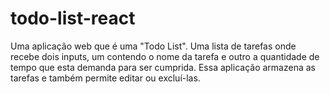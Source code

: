 # todo-list-react
Uma aplicação web que é uma "Todo List". Uma lista de tarefas onde recebe dois inputs, um contendo o nome da tarefa e outro a quantidade de tempo que esta demanda para ser cumprida. Essa aplicação armazena as tarefas e também permite editar ou excluí-las.
